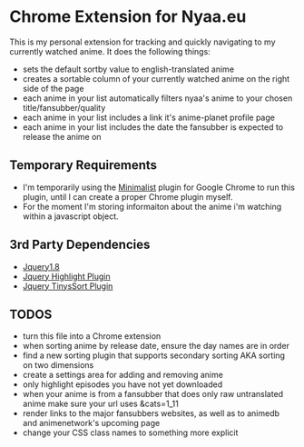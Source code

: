 # Chrome Extension for Nyaa.eu

This is my personal extension for tracking and quickly navigating to my currently watched anime.
It does the following things:
- sets the default sortby value to english-translated anime
- creates a sortable column of your currently watched anime on the right side of the page
- each anime in your list automatically filters nyaa's anime to your chosen title/fansubber/quality
- each anime in your list includes a link it's anime-planet profile page
- each anime in your list includes the date the fansubber is expected to release the anime on

## Temporary Requirements
- I'm temporarily using the [Minimalist](https://chrome.google.com/webstore/detail/minimalist-for-everything/bmihblnpomgpjkfddepdpdafhhepdbek) plugin for Google Chrome to run this plugin, until I can create a proper Chrome plugin myself. 
- For the moment I'm storing informaiton about the anime i'm watching within a javascript object. 

## 3rd Party Dependencies
- [Jquery1.8](http://jquery.com/)
- [Jquery Highlight Plugin](http://bartaz.github.com/sandbox.js/jquery.highlight.html)
- [Jquery TinysSort Plugin](http://tinysort.sjeiti.com/)

## TODOS
- turn this file into a Chrome extension
- when sorting anime by release date, ensure the day names are in order
- find a new sorting plugin that supports secondary sorting AKA sorting on two dimensions
- create a settings area for adding and removing anime
- only highlight episodes you have not yet downloaded
- when your anime is from a fansubber that does only raw untranslated anime make sure your url uses &cats=1_11
- render links to the major fansubbers websites, as well as to animedb and animenetwork's upcoming page
- change your CSS class names to something more explicit

